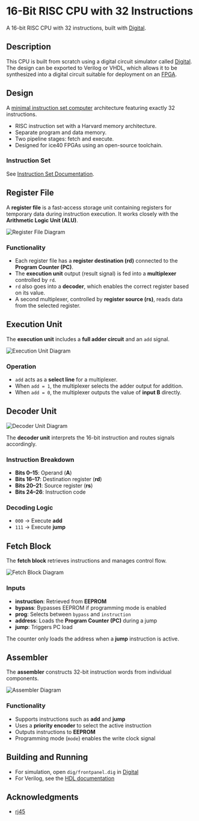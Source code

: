 # 16-Bit RISC CPU with 32 Instructions

A 16-bit RISC CPU with 32 instructions, built with [Digital](https://github.com/hneemann/Digital).

## Description

This CPU is built from scratch using a digital circuit simulator called [Digital](https://github.com/hneemann/Digital). The design can be exported to Verilog or VHDL, which allows it to be synthesized into a digital circuit suitable for deployment on an [FPGA](https://en.wikipedia.org/wiki/Field-programmable_gate_array).

## Design

A [minimal instruction set computer](https://en.wikipedia.org/wiki/Minimal_instruction_set_computer) architecture featuring exactly 32 instructions.

- RISC instruction set with a Harvard memory architecture.
- Separate program and data memory.
- Two pipeline stages: fetch and execute.
- Designed for ice40 FPGAs using an open-source toolchain.

### Instruction Set

See [Instruction Set Documentation](./docs/instructions.md).

## Register File

A **register file** is a fast-access storage unit containing registers for temporary data during instruction execution. It works closely with the **Arithmetic Logic Unit (ALU)**.

![Register File Diagram](./docs_new/regfile.png)

### Functionality

- Each register file has a **register destination (rd)** connected to the **Program Counter (PC)**.
- The **execution unit** output (result signal) is fed into a **multiplexer** controlled by `rd`.
- `rd` also goes into a **decoder**, which enables the correct register based on its value.
- A second multiplexer, controlled by **register source (rs)**, reads data from the selected register.

## Execution Unit

The **execution unit** includes a **full adder circuit** and an `add` signal.

![Execution Unit Diagram](./docs_new/executionunit.png)

### Operation

- `add` acts as a **select line** for a multiplexer.
- When `add = 1`, the multiplexer selects the adder output for addition.
- When `add = 0`, the multiplexer outputs the value of **input B** directly.

## Decoder Unit

![Decoder Unit Diagram](./docs_new/decoder.png)

The **decoder unit** interprets the 16-bit instruction and routes signals accordingly.

### Instruction Breakdown

- **Bits 0–15**: Operand (**A**)
- **Bits 16–17**: Destination register (**rd**)
- **Bits 20–21**: Source register (**rs**)
- **Bits 24–26**: Instruction code

### Decoding Logic

- `000` → Execute **add**
- `111` → Execute **jump**

## Fetch Block

The **fetch block** retrieves instructions and manages control flow.

![Fetch Block Diagram](./docs_new/fetch.png)

### Inputs

- **instruction**: Retrieved from **EEPROM**
- **bypass**: Bypasses EEPROM if programming mode is enabled
- **prog**: Selects between `bypass` and `instruction`
- **address**: Loads the **Program Counter (PC)** during a jump
- **jump**: Triggers PC load

The counter only loads the address when a **jump** instruction is active.

## Assembler

The **assembler** constructs 32-bit instruction words from individual components.

![Assembler Diagram](./docs_new/assembler.png)

### Functionality

- Supports instructions such as **add** and **jump**
- Uses a **priority encoder** to select the active instruction
- Outputs instructions to **EEPROM**
- Programming mode (`mode`) enables the write clock signal

## Building and Running

- For simulation, open `dig/frontpanel.dig` in [Digital](https://github.com/hneemann/Digital)
- For Verilog, see the [HDL documentation](./hdl/README.md)

## Acknowledgments

- [rj45](https://github.com/rj54)
